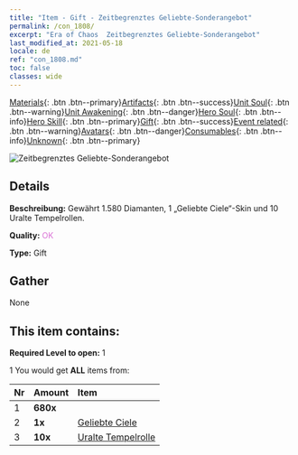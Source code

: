 ```yaml
---
title: "Item - Gift - Zeitbegrenztes Geliebte-Sonderangebot"
permalink: /con_1808/
excerpt: "Era of Chaos  Zeitbegrenztes Geliebte-Sonderangebot"
last_modified_at: 2021-05-18
locale: de
ref: "con_1808.md"
toc: false
classes: wide
---
```

 [Materials](/ItemsDE/){: .btn .btn--primary}[Artifacts](/ItemsDE/Artifacts/){: .btn .btn--success}[Unit Soul](/ItemsDE/UnitSoul/){: .btn .btn--warning}[Unit Awakening](/ItemsDE/UnitAwakening/){: .btn .btn--danger}[Hero Soul](/ItemsDE/HeroSoul/){: .btn .btn--info}[Hero Skill](/ItemsDE/HeroSkill/){: .btn .btn--primary}[Gift](/ItemsDE/Gift/){: .btn .btn--success}[Event related](/ItemsDE/Events/){: .btn .btn--warning}[Avatars](/ItemsDE/Avatars/){: .btn .btn--danger}[Consumables](/ItemsDE/Consumables/){: .btn .btn--info}[Unknown](/ItemsDE/Unknown/){: .btn .btn--primary}

 ![Zeitbegrenztes Geliebte-Sonderangebot](/images/t/i_907430.png)

## Details
 **Beschreibung:** Gewährt 1.580 Diamanten, 1 „Geliebte Ciele“-Skin und 10 Uralte Tempelrollen.

 **Quality:** <span style="color: #DA70D6">OK</span>

 **Type:** Gift

## Gather

  None

## This item contains:

 **Required Level to open:** 1

 1 You would get **ALL** items  from:

  | Nr | Amount |     Item    |
  |:---|:-------|:------------|
  | 1 |  **680x** | <i class="fas fa-gem"/> |  | 
  | 2 |  **1x** | [Geliebte Ciele](/ItemsDE/con_1061/) |  | 
  | 3 |  **10x** | [Uralte Tempelrolle](/ItemsDE/con_697/) |  | 

